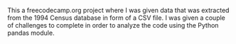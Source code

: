 This a freecodecamp.org project where I was given data that was extracted from the 1994 Census database in form of a CSV file. I was given a couple of challenges to complete in order 
to analyze the code using the Python pandas module.

